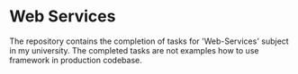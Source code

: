 # Web Services

The repository contains the completion of tasks for 'Web-Services' subject in my university.
The completed tasks are not examples how to use framework in production codebase.
